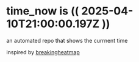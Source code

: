 # time_now is (( 2025-04-10T21:00:00.197Z ))

an automated repo that shows the currnent time

inspired by [breakingheatmap](https://github.com/breakingheatmap/breakingheatmap)